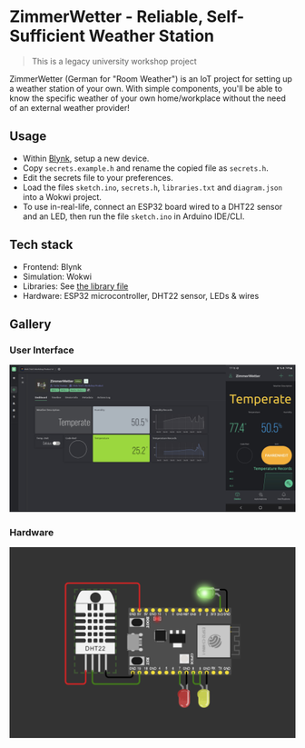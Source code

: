 # ZimmerWetter - Reliable, Self-Sufficient Weather Station

> This is a legacy university workshop project

ZimmerWetter (German for "Room Weather") is an IoT project for setting up a weather station of your own. With simple components, you'll be able to know the specific weather of your own home/workplace without the need of an external weather provider!

## Usage

- Within [Blynk](https://blynk.cloud), setup a new device.
- Copy `secrets.example.h` and rename the copied file as `secrets.h`.
- Edit the secrets file to your preferences.
- Load the files `sketch.ino`, `secrets.h`, `libraries.txt` and `diagram.json` into a Wokwi project.
- To use in-real-life, connect an ESP32 board wired to a DHT22 sensor and an LED, then run the file `sketch.ino` in Arduino IDE/CLI.

## Tech stack

- Frontend: Blynk
- Simulation: Wokwi
- Libraries: See [the library file](libraries.txt)
- Hardware: ESP32 microcontroller, DHT22 sensor, LEDs & wires

## Gallery

### User Interface

![Preview](images/preview.png)

### Hardware

![Hardware](images/hardware-layout.png)
